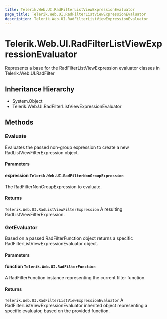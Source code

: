 ```yaml
---
title: Telerik.Web.UI.RadFilterListViewExpressionEvaluator
page_title: Telerik.Web.UI.RadFilterListViewExpressionEvaluator
description: Telerik.Web.UI.RadFilterListViewExpressionEvaluator
---
```


# Telerik.Web.UI.RadFilterListViewExpressionEvaluator

Represents a base for the RadFilterListViewExpression evaluator classes in 
            Telerik.Web.UI.RadFilter

## Inheritance Hierarchy

* System.Object
* Telerik.Web.UI.RadFilterListViewExpressionEvaluator

## Methods

###  Evaluate

Evaluates the passed non-group expression to create a new RadListViewFilterExpression object.

#### Parameters

#### expression `Telerik.Web.UI.RadFilterNonGroupExpression`

The RadFilterNonGroupExpression to evaluate.

#### Returns

`Telerik.Web.UI.RadListViewFilterExpression` A resulting RadListViewFilterExpression.

###  GetEvaluator

Based on a passed RadFilterFunction object returns a specific RadFilterListViewExpressionEvaluator object.

#### Parameters

#### function `Telerik.Web.UI.RadFilterFunction`

A RadFilterFunction instance representing the current filter function.

#### Returns

`Telerik.Web.UI.RadFilterListViewExpressionEvaluator` A RadFilterListViewExpressionEvaluator inherited object representing a specific evaluator, 
            based on the provided function.

